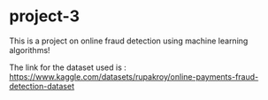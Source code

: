 # project-3
This is a project on online fraud detection using machine learning algorithms!

The link for the dataset used is : https://www.kaggle.com/datasets/rupakroy/online-payments-fraud-detection-dataset


